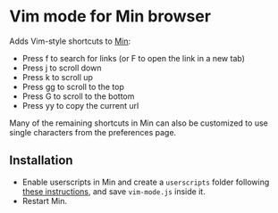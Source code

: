 # Vim mode for Min browser

Adds Vim-style shortcuts to [Min](https://github.com/minbrowser/min):

* Press f to search for links (or F to open the link in a new tab)
* Press j to scroll down
* Press k to scroll up
* Press gg to scroll to the top
* Press G to scroll to the bottom
* Press yy to copy the current url

Many of the remaining shortcuts in Min can also be customized to use single characters from the preferences page.

## Installation

* Enable userscripts in Min and create a `userscripts` folder following [these instructions](https://github.com/minbrowser/min/wiki/userscripts), and save `vim-mode.js` inside it.
* Restart Min.